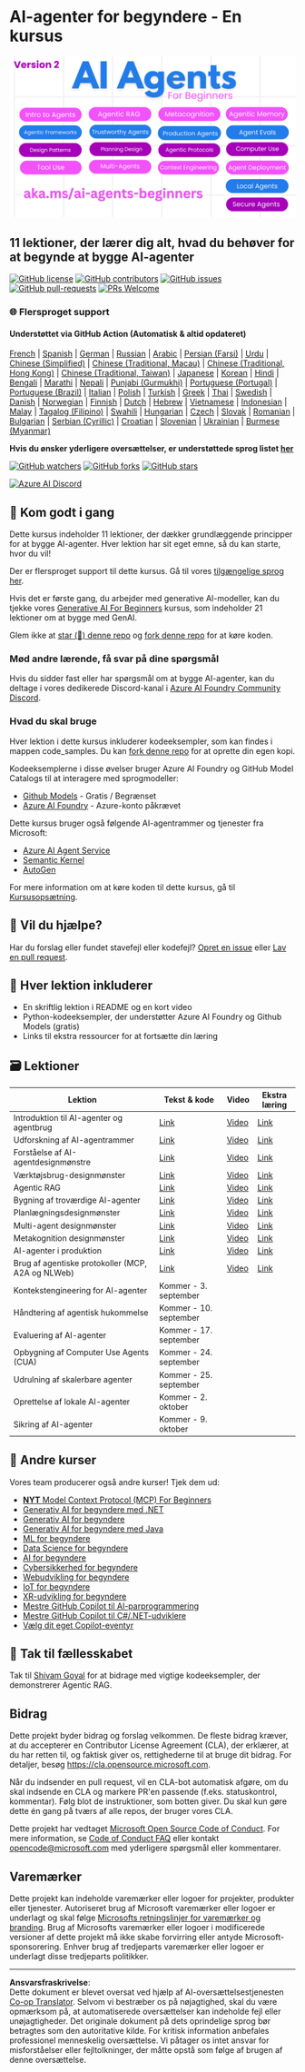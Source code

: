 <!--
CO_OP_TRANSLATOR_METADATA:
{
  "original_hash": "4177db6b3602dfa8c609d78df1f0f21b",
  "translation_date": "2025-08-29T15:32:50+00:00",
  "source_file": "README.md",
  "language_code": "da"
}
-->
# AI-agenter for begyndere - En kursus

![Generative AI For Beginners](../../translated_images/repo-thumbnailv2.06f4a48036fde647f6ba4eb19f5651babe59bb30e972748afb349e47725d7601.da.png)

## 11 lektioner, der lærer dig alt, hvad du behøver for at begynde at bygge AI-agenter

[![GitHub license](https://img.shields.io/github/license/microsoft/ai-agents-for-beginners.svg)](https://github.com/microsoft/ai-agents-for-beginners/blob/master/LICENSE?WT.mc_id=academic-105485-koreyst)
[![GitHub contributors](https://img.shields.io/github/contributors/microsoft/ai-agents-for-beginners.svg)](https://GitHub.com/microsoft/ai-agents-for-beginners/graphs/contributors/?WT.mc_id=academic-105485-koreyst)
[![GitHub issues](https://img.shields.io/github/issues/microsoft/ai-agents-for-beginners.svg)](https://GitHub.com/microsoft/ai-agents-for-beginners/issues/?WT.mc_id=academic-105485-koreyst)
[![GitHub pull-requests](https://img.shields.io/github/issues-pr/microsoft/ai-agents-for-beginners.svg)](https://GitHub.com/microsoft/ai-agents-for-beginners/pulls/?WT.mc_id=academic-105485-koreyst)
[![PRs Welcome](https://img.shields.io/badge/PRs-welcome-brightgreen.svg?style=flat-square)](http://makeapullrequest.com?WT.mc_id=academic-105485-koreyst)

### 🌐 Flersproget support

#### Understøttet via GitHub Action (Automatisk & altid opdateret)

[French](../fr/README.md) | [Spanish](../es/README.md) | [German](../de/README.md) | [Russian](../ru/README.md) | [Arabic](../ar/README.md) | [Persian (Farsi)](../fa/README.md) | [Urdu](../ur/README.md) | [Chinese (Simplified)](../zh/README.md) | [Chinese (Traditional, Macau)](../mo/README.md) | [Chinese (Traditional, Hong Kong)](../hk/README.md) | [Chinese (Traditional, Taiwan)](../tw/README.md) | [Japanese](../ja/README.md) | [Korean](../ko/README.md) | [Hindi](../hi/README.md) | [Bengali](../bn/README.md) | [Marathi](../mr/README.md) | [Nepali](../ne/README.md) | [Punjabi (Gurmukhi)](../pa/README.md) | [Portuguese (Portugal)](../pt/README.md) | [Portuguese (Brazil)](../br/README.md) | [Italian](../it/README.md) | [Polish](../pl/README.md) | [Turkish](../tr/README.md) | [Greek](../el/README.md) | [Thai](../th/README.md) | [Swedish](../sv/README.md) | [Danish](./README.md) | [Norwegian](../no/README.md) | [Finnish](../fi/README.md) | [Dutch](../nl/README.md) | [Hebrew](../he/README.md) | [Vietnamese](../vi/README.md) | [Indonesian](../id/README.md) | [Malay](../ms/README.md) | [Tagalog (Filipino)](../tl/README.md) | [Swahili](../sw/README.md) | [Hungarian](../hu/README.md) | [Czech](../cs/README.md) | [Slovak](../sk/README.md) | [Romanian](../ro/README.md) | [Bulgarian](../bg/README.md) | [Serbian (Cyrillic)](../sr/README.md) | [Croatian](../hr/README.md) | [Slovenian](../sl/README.md) | [Ukrainian](../uk/README.md) | [Burmese (Myanmar)](../my/README.md)

**Hvis du ønsker yderligere oversættelser, er understøttede sprog listet [her](https://github.com/Azure/co-op-translator/blob/main/getting_started/supported-languages.md)**

[![GitHub watchers](https://img.shields.io/github/watchers/microsoft/ai-agents-for-beginners.svg?style=social&label=Watch)](https://GitHub.com/microsoft/ai-agents-for-beginners/watchers/?WT.mc_id=academic-105485-koreyst)
[![GitHub forks](https://img.shields.io/github/forks/microsoft/ai-agents-for-beginners.svg?style=social&label=Fork)](https://GitHub.com/microsoft/ai-agents-for-beginners/network/?WT.mc_id=academic-105485-koreyst)
[![GitHub stars](https://img.shields.io/github/stars/microsoft/ai-agents-for-beginners.svg?style=social&label=Star)](https://GitHub.com/microsoft/ai-agents-for-beginners/stargazers/?WT.mc_id=academic-105485-koreyst)

[![Azure AI Discord](https://dcbadge.limes.pink/api/server/kzRShWzttr)](https://discord.gg/kzRShWzttr)

## 🌱 Kom godt i gang

Dette kursus indeholder 11 lektioner, der dækker grundlæggende principper for at bygge AI-agenter. Hver lektion har sit eget emne, så du kan starte, hvor du vil!

Der er flersproget support til dette kursus. Gå til vores [tilgængelige sprog her](../..). 

Hvis det er første gang, du arbejder med generative AI-modeller, kan du tjekke vores [Generative AI For Beginners](https://aka.ms/genai-beginners) kursus, som indeholder 21 lektioner om at bygge med GenAI.

Glem ikke at [star (🌟) denne repo](https://docs.github.com/en/get-started/exploring-projects-on-github/saving-repositories-with-stars?WT.mc_id=academic-105485-koreyst) og [fork denne repo](https://github.com/microsoft/ai-agents-for-beginners/fork) for at køre koden.

### Mød andre lærende, få svar på dine spørgsmål

Hvis du sidder fast eller har spørgsmål om at bygge AI-agenter, kan du deltage i vores dedikerede Discord-kanal i [Azure AI Foundry Community Discord](https://aka.ms/ai-agents/discord).

### Hvad du skal bruge

Hver lektion i dette kursus inkluderer kodeeksempler, som kan findes i mappen code_samples. Du kan [fork denne repo](https://github.com/microsoft/ai-agents-for-beginners/fork) for at oprette din egen kopi.  

Kodeeksemplerne i disse øvelser bruger Azure AI Foundry og GitHub Model Catalogs til at interagere med sprogmodeller:

- [Github Models](https://aka.ms/ai-agents-beginners/github-models) - Gratis / Begrænset
- [Azure AI Foundry](https://aka.ms/ai-agents-beginners/ai-foundry) - Azure-konto påkrævet

Dette kursus bruger også følgende AI-agentrammer og tjenester fra Microsoft:

- [Azure AI Agent Service](https://aka.ms/ai-agents-beginners/ai-agent-service)
- [Semantic Kernel](https://aka.ms/ai-agents-beginners/semantic-kernel)
- [AutoGen](https://aka.ms/ai-agents/autogen)

For mere information om at køre koden til dette kursus, gå til [Kursusopsætning](./00-course-setup/README.md).

## 🙏 Vil du hjælpe?

Har du forslag eller fundet stavefejl eller kodefejl? [Opret en issue](https://github.com/microsoft/ai-agents-for-beginners/issues?WT.mc_id=academic-105485-koreyst) eller [Lav en pull request](https://github.com/microsoft/ai-agents-for-beginners/pulls?WT.mc_id=academic-105485-koreyst).

## 📂 Hver lektion inkluderer

- En skriftlig lektion i README og en kort video
- Python-kodeeksempler, der understøtter Azure AI Foundry og Github Models (gratis)
- Links til ekstra ressourcer for at fortsætte din læring

## 🗃️ Lektioner

| **Lektion**                                  | **Tekst & kode**                                 | **Video**                                                  | **Ekstra læring**                                                                     |
|----------------------------------------------|--------------------------------------------------|------------------------------------------------------------|---------------------------------------------------------------------------------------|
| Introduktion til AI-agenter og agentbrug     | [Link](./01-intro-to-ai-agents/README.md)        | [Video](https://youtu.be/3zgm60bXmQk?si=z8QygFvYQv-9WtO1)  | [Link](https://aka.ms/ai-agents-beginners/collection?WT.mc_id=academic-105485-koreyst) |
| Udforskning af AI-agentrammer                | [Link](./02-explore-agentic-frameworks/README.md)| [Video](https://youtu.be/ODwF-EZo_O8?si=Vawth4hzVaHv-u0H)  | [Link](https://aka.ms/ai-agents-beginners/collection?WT.mc_id=academic-105485-koreyst) |
| Forståelse af AI-agentdesignmønstre          | [Link](./03-agentic-design-patterns/README.md)   | [Video](https://youtu.be/m9lM8qqoOEA?si=BIzHwzstTPL8o9GF)  | [Link](https://aka.ms/ai-agents-beginners/collection?WT.mc_id=academic-105485-koreyst) |
| Værktøjsbrug-designmønster                  | [Link](./04-tool-use/README.md)                  | [Video](https://youtu.be/vieRiPRx-gI?si=2z6O2Xu2cu_Jz46N)  | [Link](https://aka.ms/ai-agents-beginners/collection?WT.mc_id=academic-105485-koreyst) |
| Agentic RAG                                  | [Link](./05-agentic-rag/README.md)               | [Video](https://youtu.be/WcjAARvdL7I?si=gKPWsQpKiIlDH9A3)  | [Link](https://aka.ms/ai-agents-beginners/collection?WT.mc_id=academic-105485-koreyst) |
| Bygning af troværdige AI-agenter             | [Link](./06-building-trustworthy-agents/README.md)| [Video](https://youtu.be/iZKkMEGBCUQ?si=jZjpiMnGFOE9L8OK ) | [Link](https://aka.ms/ai-agents-beginners/collection?WT.mc_id=academic-105485-koreyst) |
| Planlægningsdesignmønster                   | [Link](./07-planning-design/README.md)           | [Video](https://youtu.be/kPfJ2BrBCMY?si=6SC_iv_E5-mzucnC)  | [Link](https://aka.ms/ai-agents-beginners/collection?WT.mc_id=academic-105485-koreyst) |
| Multi-agent designmønster                   | [Link](./08-multi-agent/README.md)               | [Video](https://youtu.be/V6HpE9hZEx0?si=rMgDhEu7wXo2uo6g)  | [Link](https://aka.ms/ai-agents-beginners/collection?WT.mc_id=academic-105485-koreyst) |
| Metakognition designmønster                 | [Link](./09-metacognition/README.md)             | [Video](https://youtu.be/His9R6gw6Ec?si=8gck6vvdSNCt6OcF)  | [Link](https://aka.ms/ai-agents-beginners/collection?WT.mc_id=academic-105485-koreyst) |
| AI-agenter i produktion                     | [Link](./10-ai-agents-production/README.md)      | [Video](https://youtu.be/l4TP6IyJxmQ?si=31dnhexRo6yLRJDl)  | [Link](https://aka.ms/ai-agents-beginners/collection?WT.mc_id=academic-105485-koreyst) |
| Brug af agentiske protokoller (MCP, A2A og NLWeb)| [Link](./11-agentic-protocols/README.md)         | [Video](https://youtu.be/X-Dh9R3Opn8)                      | [Link](https://aka.ms/ai-agents-beginners/collection?WT.mc_id=academic-105485-koreyst) |
| Kontekstengineering for AI-agenter          | Kommer - 3. september                            |                                                            |                                                                                       |
| Håndtering af agentisk hukommelse            | Kommer - 10. september                            |                                                            |                                                                                        |
| Evaluering af AI-agenter                     | Kommer - 17. september                            |                                                            |                                                                                        |
| Opbygning af Computer Use Agents (CUA)       | Kommer - 24. september                            |                                                            |                                                                                        |
| Udrulning af skalerbare agenter              | Kommer - 25. september                            |                                                            |                                                                                        |
| Oprettelse af lokale AI-agenter              | Kommer - 2. oktober                               |                                                            |                                                                                        |
| Sikring af AI-agenter                        | Kommer - 9. oktober                               |                                                            |                                                                                        |

## 🎒 Andre kurser

Vores team producerer også andre kurser! Tjek dem ud:

- [**NYT** Model Context Protocol (MCP) For Beginners](https://github.com/microsoft/mcp-for-beginners?WT.mc_id=academic-105485-koreyst)
- [Generativ AI for begyndere med .NET](https://github.com/microsoft/Generative-AI-for-beginners-dotnet?WT.mc_id=academic-105485-koreyst)
- [Generativ AI for begyndere](https://github.com/microsoft/generative-ai-for-beginners?WT.mc_id=academic-105485-koreyst)
- [Generativ AI for begyndere med Java](https://github.com/microsoft/generative-ai-for-beginners-java?WT.mc_id=academic-105485-koreyst)
- [ML for begyndere](https://aka.ms/ml-beginners?WT.mc_id=academic-105485-koreyst)
- [Data Science for begyndere](https://aka.ms/datascience-beginners?WT.mc_id=academic-105485-koreyst)
- [AI for begyndere](https://aka.ms/ai-beginners?WT.mc_id=academic-105485-koreyst)
- [Cybersikkerhed for begyndere](https://github.com/microsoft/Security-101??WT.mc_id=academic-96948-sayoung)
- [Webudvikling for begyndere](https://aka.ms/webdev-beginners?WT.mc_id=academic-105485-koreyst)
- [IoT for begyndere](https://aka.ms/iot-beginners?WT.mc_id=academic-105485-koreyst)
- [XR-udvikling for begyndere](https://github.com/microsoft/xr-development-for-beginners?WT.mc_id=academic-105485-koreyst)
- [Mestre GitHub Copilot til AI-parprogrammering](https://aka.ms/GitHubCopilotAI?WT.mc_id=academic-105485-koreyst)
- [Mestre GitHub Copilot til C#/.NET-udviklere](https://github.com/microsoft/mastering-github-copilot-for-dotnet-csharp-developers?WT.mc_id=academic-105485-koreyst)
- [Vælg dit eget Copilot-eventyr](https://github.com/microsoft/CopilotAdventures?WT.mc_id=academic-105485-koreyst)

## 🌟 Tak til fællesskabet

Tak til [Shivam Goyal](https://www.linkedin.com/in/shivam2003/) for at bidrage med vigtige kodeeksempler, der demonstrerer Agentic RAG.

## Bidrag

Dette projekt byder bidrag og forslag velkommen. De fleste bidrag kræver, at du accepterer en
Contributor License Agreement (CLA), der erklærer, at du har retten til, og faktisk giver os,
rettighederne til at bruge dit bidrag. For detaljer, besøg 
<https://cla.opensource.microsoft.com>.

Når du indsender en pull request, vil en CLA-bot automatisk afgøre, om du skal indsende
en CLA og markere PR'en passende (f.eks. statuskontrol, kommentar). Følg blot de instruktioner,
som botten giver. Du skal kun gøre dette én gang på tværs af alle repos, der bruger vores CLA.

Dette projekt har vedtaget [Microsoft Open Source Code of Conduct](https://opensource.microsoft.com/codeofconduct/).
For mere information, se [Code of Conduct FAQ](https://opensource.microsoft.com/codeofconduct/faq/) eller
kontakt [opencode@microsoft.com](mailto:opencode@microsoft.com) med yderligere spørgsmål eller kommentarer.

## Varemærker

Dette projekt kan indeholde varemærker eller logoer for projekter, produkter eller tjenester. Autoriseret brug af Microsoft
varemærker eller logoer er underlagt og skal følge
[Microsofts retningslinjer for varemærker og branding](https://www.microsoft.com/legal/intellectualproperty/trademarks/usage/general).
Brug af Microsofts varemærker eller logoer i modificerede versioner af dette projekt må ikke skabe forvirring eller antyde Microsoft-sponsorering.
Enhver brug af tredjeparts varemærker eller logoer er underlagt disse tredjeparts politikker.

---

**Ansvarsfraskrivelse**:  
Dette dokument er blevet oversat ved hjælp af AI-oversættelsestjenesten [Co-op Translator](https://github.com/Azure/co-op-translator). Selvom vi bestræber os på nøjagtighed, skal du være opmærksom på, at automatiserede oversættelser kan indeholde fejl eller unøjagtigheder. Det originale dokument på dets oprindelige sprog bør betragtes som den autoritative kilde. For kritisk information anbefales professionel menneskelig oversættelse. Vi påtager os intet ansvar for misforståelser eller fejltolkninger, der måtte opstå som følge af brugen af denne oversættelse.